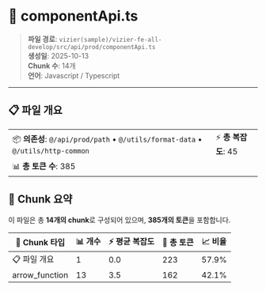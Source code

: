 # 📄 componentApi.ts

> **파일 경로**: `vizier(sample)/vizier-fe-all-develop/src/api/prod/componentApi.ts`  
> **생성일**: 2025-10-13  
> **Chunk 수**: 14개  
> **언어**: Javascript / Typescript
---





## 📋 파일 개요

| | |
|--|--|
| 📦 **의존성**: `@/api/prod/path` • `@/utils/format-data` • `@/utils/http-common` | ⚡ **총 복잡도**: 45 |
| 📊 **총 토큰 수**: 385 |  |






## 🧩 Chunk 요약

이 파일은 총 **14개의 chunk**로 구성되어 있으며, **385개의 토큰**을 포함합니다.

| 🧩 Chunk 타입 | 📊 개수 | ⚡ 평균 복잡도 | 📝 총 토큰 | 📈 비율 |
|---------------|--------|-------------|----------|--------|
| 📋 파일 개요 | 1 | 0.0 | 223 | 57.9% |
| arrow_function | 13 | 3.5 | 162 | 42.1% |

